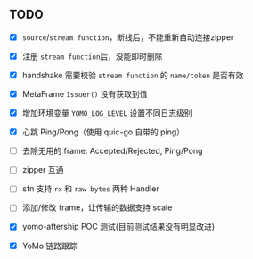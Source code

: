 ## TODO

- [x] `source`/`stream function`，断线后，不能重新自动连接zipper
- [x] 注册 `stream function`后，没能即时删除
- [x] handshake 需要校验 `stream function` 的 `name/token` 是否有效
- [x] MetaFrame `Issuer()` 没有获取到值
- [x] 增加环境变量 `YOMO_LOG_LEVEL` 设置不同日志级别
- [x] 心跳 Ping/Pong（使用 quic-go 自带的 ping）
- [ ] 去除无用的 frame: Accepted/Rejected, Ping/Pong
- [ ] zipper 互通
- [ ] sfn 支持 `rx` 和 `raw bytes` 两种 Handler
- [ ] 添加/修改 frame，让传输的数据支持 scale
- [x] yomo-aftership POC 测试(目前测试结果没有明显改进)
- [x] YoMo 链路跟踪

